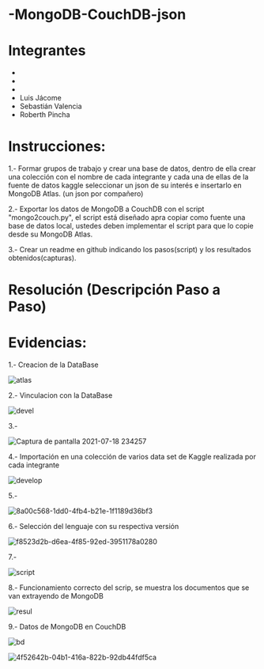 # -MongoDB-CouchDB-json

# Integrantes
-
-
-
- Luis Jácome
- Sebastián Valencia
- Roberth Pincha

# Instrucciones: 

1.- Formar grupos de trabajo y crear una base de datos, dentro de ella crear una colección con el nombre de cada integrante y cada una de ellas de la fuente de datos kaggle seleccionar un json de su interés e insertarlo en MongoDB Atlas. (un json por compañero)

2.- Exportar los datos de MongoDB a CouchDB con el script "mongo2couch.py", el script está diseñado apra copiar como fuente una base de datos local, ustedes deben implementar el script para que lo copie desde su MongoDB Atlas.

3.- Crear un readme en github indicando los pasos(script) y los resultados obtenidos(capturas).

# Resolución (Descripción Paso a Paso)







# Evidencias:

1.- Creacion de la DataBase

![atlas](https://user-images.githubusercontent.com/58041699/126088348-46783967-12ee-44ad-825d-e12581e0243a.JPG)

2.- Vinculacion con la DataBase

![devel](https://user-images.githubusercontent.com/58041699/126088317-c55a06fe-179f-499f-8eff-d3c7c8a1305c.JPG)

3.- 

![Captura de pantalla 2021-07-18 234257](https://user-images.githubusercontent.com/58041699/126104207-885aeb83-8d59-4ce4-a7d9-42f56aff505b.png)

4.- Importación en una colección de varios data set de Kaggle realizada por cada integrante

![develop](https://user-images.githubusercontent.com/58041699/126105194-b0a4cc90-4d83-4d99-ac29-df8a9bf03d04.JPG)


5.- 

![8a00c568-1dd0-4fb4-b21e-1f1189d36bf3](https://user-images.githubusercontent.com/58041699/126104495-c4a0fb79-8562-4352-bd51-ad7b8daa44f1.jpg)

6.- Selección del lenguaje con su respectiva versión

![f8523d2b-d6ea-4f85-92ed-3951178a0280](https://user-images.githubusercontent.com/58041699/126104525-e7517a7f-4633-4d10-9898-8f30614b8db6.jpg)

7.-

![script](https://user-images.githubusercontent.com/58041699/126104624-e60c8f84-76a7-453a-b7c8-884c098ccef6.JPG)

8.- Funcionamiento correcto del scrip, se muestra los documentos que se van extrayendo de MongoDB

![resul](https://user-images.githubusercontent.com/58041699/126104784-7790158d-fcc1-464c-8b87-43966ed49320.JPG)

9.- Datos de MongoDB en CouchDB

![bd](https://user-images.githubusercontent.com/58041699/126104888-d1da2a49-640e-431f-b7a4-f34849bec915.JPG)

![4f52642b-04b1-416a-822b-92db44fdf5ca](https://user-images.githubusercontent.com/58041699/126105081-7f6d24ad-b10f-4662-8ae0-4d9b30ddb503.jpg)












